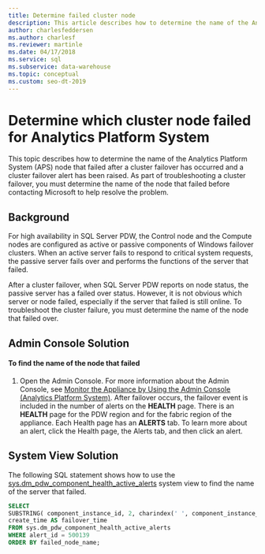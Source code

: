 ```yaml
---
title: Determine failed cluster node
description: This article describes how to determine the name of the Analytics Platform System (APS) node that failed after a cluster failover has occurred and a cluster failover alert has been raised. As part of troubleshooting a cluster failover, you must determine the name of the node that failed before contacting Microsoft to help resolve the problem.
author: charlesfeddersen
ms.author: charlesf
ms.reviewer: martinle
ms.date: 04/17/2018
ms.service: sql
ms.subservice: data-warehouse
ms.topic: conceptual
ms.custom: seo-dt-2019
---
```


# Determine which cluster node failed for Analytics Platform System
This topic describes how to determine the name of the Analytics Platform System (APS) node that failed after a cluster failover has occurred and a cluster failover alert has been raised. As part of troubleshooting a cluster failover, you must determine the name of the node that failed before contacting Microsoft to help resolve the problem.  
  
## <a name="Background"></a>Background  
For high availability in SQL Server PDW, the Control node and the Compute nodes are configured as active or passive components of Windows failover clusters. When an active server fails to respond to critical system requests, the passive server fails over and performs the functions of the server that failed.  
  
After a cluster failover, when SQL Server PDW reports on node status, the passive server has a failed over status. However, it is not obvious which server or node failed, especially if the server that failed is still online. To troubleshoot the cluster failure, you must determine the name of the node that failed over.  
  
## <a name="AdminConsoleSolution"></a>Admin Console Solution  
  
#### To find the name of the node that failed  
  
1.  Open the Admin Console. For more information about the Admin Console, see [Monitor the Appliance by Using the Admin Console &#40;Analytics Platform System&#41;](monitor-the-appliance-by-using-the-admin-console.md). After failover occurs, the failover event is included in the number of alerts on the **HEALTH** page. There is an **HEALTH** page for the PDW region and for the fabric region of the appliance. Each Health page has an **ALERTS** tab. To learn more about an alert, click the Health page, the Alerts tab, and then click an alert.  
  
## <a name="SystemView"></a>System View Solution  
The following SQL statement shows how to use the [sys.dm_pdw_component_health_active_alerts](../relational-databases/system-dynamic-management-views/sys-dm-pdw-component-health-active-alerts-transact-sql.md) system view to find the name of the server that failed.  
  
```sql  
SELECT  
SUBSTRING( component_instance_id, 2, charindex(' ', component_instance_id, 1)-2) AS failed_node_name,  
create_time AS failover_time  
FROM sys.dm_pdw_component_health_active_alerts  
WHERE alert_id = 500139  
ORDER BY failed_node_name;  
```  
  
